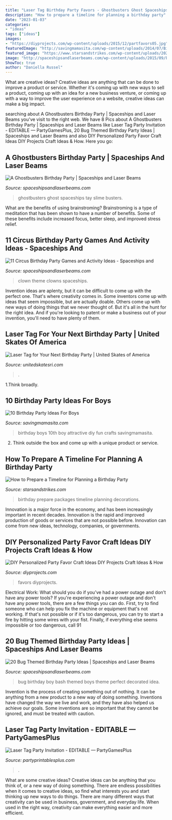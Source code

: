 ```yaml
---
title: "Laser Tag Birthday Party Favors - Ghostbusters Ghost Spaceships Tay Slime Busters"
description: "How to prepare a timeline for planning a birthday party"
date: "2023-01-03"
categories:
- "ideas"
tags: ["ideas"]
images:
- "https://diyprojects.com/wp-content/uploads/2015/12/partfavors05.jpg"
featuredImage: "http://savingmamasita.com/wp-content/uploads/2014/07/Birthday-Party-Ideas-for-Boys-1-1-682x1024.png"
featured_image: "https://www.starsandstrikes.com/wp-content/uploads/2020/08/Stars-and-Strikes_-How-to-Prepare-a-Timeline-for-Planning-a-Birthday-Party_image1.jpeg"
image: "http://spaceshipsandlaserbeams.com/wp-content/uploads/2015/09/boys-ghostbusters-birthday-party-ideas.jpg"
ShowToc: true
author: "Daniella Russel"
---
```



What are creative ideas?
Creative ideas are anything that can be done to improve a product or service. Whether it's coming up with new ways to sell a product, coming up with an idea for a new business venture, or coming up with a way to improve the user experience on a website, creative ideas can make a big impact.

	

		
searching about A Ghostbusters Birthday Party | Spaceships and Laser Beams you've visit to the right web. We have 8 Pics about A Ghostbusters Birthday Party | Spaceships and Laser Beams like Laser Tag Party Invitation - EDITABLE — PartyGamesPlus, 20 Bug Themed Birthday Party Ideas | Spaceships and Laser Beams and also DIY Personalized Party Favor Craft Ideas DIY Projects Craft Ideas &amp; How. Here you go:
		
    
## A Ghostbusters Birthday Party | Spaceships And Laser Beams

<img loading=lazy src="http://spaceshipsandlaserbeams.com/wp-content/uploads/2015/09/boys-ghostbusters-birthday-party-ideas.jpg" onerror="this.onerror=null;this.src='https://tse3.mm.bing.net/th?id=OIP.WaS_pQ8jkcG2mYz-OTP4WAHaLH&amp;pid=15.1';" alt="A Ghostbusters Birthday Party | Spaceships and Laser Beams">

_Source: spaceshipsandlaserbeams.com_

>ghostbusters ghost spaceships tay slime busters. 

	

What are the benefits of using brainstroming?
Brainstroming is a type of meditation that has been shown to have a number of benefits. Some of these benefits include increased focus, better sleep, and improved stress relief.

    
## 11 Circus Birthday Party Games And Activity Ideas - Spaceships And

<img loading=lazy src="https://spaceshipsandlaserbeams.com/wp-content/uploads/2015/09/circus-birthday-party-games-activites.jpg.jpg" onerror="this.onerror=null;this.src='https://tse2.mm.bing.net/th?id=OIP.QtWpfgWH30uAhcMjcov9fwHaLH&amp;pid=15.1';" alt="11 Circus Birthday Party Games and Activity Ideas - Spaceships and">

_Source: spaceshipsandlaserbeams.com_

>clown theme clowns spaceships. 

	

Invention ideas are aplenty, but it can be difficult to come up with the perfect one. That's where creativity comes in. Some inventors come up with ideas that seem impossible, but are actually doable. Others come up with new ways of doing things that we never thought of. But it's all in the hunt for the right idea. And if you're looking to patent or make a business out of your invention, you'll need to have plenty of them.

    
## Laser Tag For Your Next Birthday Party | United Skates Of America

<img loading=lazy src="http://unitedskatesri.com/app/uploads/2020/02/kids-adults-laser-tag-rumford-ri-new-1024x576.jpg" onerror="this.onerror=null;this.src='https://tse3.mm.bing.net/th?id=OIP.uswLBtLDlV0AaDm8Jptf4wHaEK&amp;pid=15.1';" alt="Laser Tag for Your Next Birthday Party | United Skates of America">

_Source: unitedskatesri.com_

>. 

	

1.Think broadly.

    
## 10 Birthday Party Ideas For Boys

<img loading=lazy src="http://savingmamasita.com/wp-content/uploads/2014/07/Birthday-Party-Ideas-for-Boys-1-1-682x1024.png" onerror="this.onerror=null;this.src='https://tse1.mm.bing.net/th?id=OIP.Z_GX_hi1ZKUFFnKV7XJYBwHaLH&amp;pid=15.1';" alt="10 Birthday Party Ideas For Boys">

_Source: savingmamasita.com_

>birthday boys 10th boy attractive diy fun crafts savingmamasita. 

	

2. Think outside the box and come up with a unique product or service.

    
## How To Prepare A Timeline For Planning A Birthday Party

<img loading=lazy src="https://www.starsandstrikes.com/wp-content/uploads/2020/08/Stars-and-Strikes_-How-to-Prepare-a-Timeline-for-Planning-a-Birthday-Party_image1.jpeg" onerror="this.onerror=null;this.src='https://tse4.mm.bing.net/th?id=OIP.Smqi5PSVeFLzK7tVMDv8kwHaE7&amp;pid=15.1';" alt="How to Prepare a Timeline for Planning a Birthday Party">

_Source: starsandstrikes.com_

>birthday prepare packages timeline planning decorations. 

	

Innovation is a major force in the economy, and has been increasingly important in recent decades. Innovation is the rapid and improved production of goods or services that are not possible before. Innovation can come from new ideas, technology, companies, or governments.

    
## DIY Personalized Party Favor Craft Ideas DIY Projects Craft Ideas &amp; How

<img loading=lazy src="https://diyprojects.com/wp-content/uploads/2015/12/partfavors05.jpg" onerror="this.onerror=null;this.src='https://tse1.mm.bing.net/th?id=OIP.u_sEkDkRhkIAGvOi-Jid8QHaLD&amp;pid=15.1';" alt="DIY Personalized Party Favor Craft Ideas DIY Projects Craft Ideas &amp; How">

_Source: diyprojects.com_

>favors diyprojects. 

	

Electrical Work: What should you do if you’ve had a power outage and don’t have any power tools?
If you're experiencing a power outage and don't have any power tools, there are a few things you can do. First, try to find someone who can help you fix the machine or equipment that's not working. If that's not possible or if it's too dangerous, you can try to start a fire by hitting some wires with your fist. Finally, if everything else seems impossible or too dangerous, call 91
    
## 20 Bug Themed Birthday Party Ideas | Spaceships And Laser Beams

<img loading=lazy src="http://spaceshipsandlaserbeams.com/wp-content/uploads/2014/05/Boys-Bug-Bash-Birthday-Party-Decoration-Ideas.jpg" onerror="this.onerror=null;this.src='https://tse1.mm.bing.net/th?id=OIP.1M_pn3jjrbnnw4XbK7djEwHaLG&amp;pid=15.1';" alt="20 Bug Themed Birthday Party Ideas | Spaceships and Laser Beams">

_Source: spaceshipsandlaserbeams.com_

>bug birthday boy bash themed boys theme perfect decorated idea. 

	

Invention is the process of creating something out of nothing. It can be anything from a new product to a new way of doing something. Inventions have changed the way we live and work, and they have also helped us achieve our goals. Some inventions are so important that they cannot be ignored, and must be treated with caution.

    
## Laser Tag Party Invitation - EDITABLE — PartyGamesPlus

<img loading=lazy src="https://cdn.shopify.com/s/files/1/0838/6135/products/laser-tag-party-invitation-printable_1024x1024.jpg?v=1430770217" onerror="this.onerror=null;this.src='https://tse3.mm.bing.net/th?id=OIP.EQpAFcuR_OHRxbEKby8DXQHaKa&amp;pid=15.1';" alt="Laser Tag Party Invitation - EDITABLE — PartyGamesPlus">

_Source: partyprintablesplus.com_

>. 

	

What are some creative ideas?
Creative ideas can be anything that you think of, or a new way of doing something. There are endless possibilities when it comes to creative ideas, so find what interests you and start thinking up new ways to do things. There are many different ways that creativity can be used in business, government, and everyday life. When used in the right way, creativity can make everything easier and more efficient.

